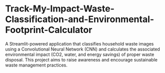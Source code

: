 # Track-My-Impact-Waste-Classification-and-Environmental-Footprint-Calculator
 A Streamlit-powered application that classifies household waste images using a Convolutional Neural Network (CNN) and calculates the associated environmental impact (CO2, water, and energy savings) of proper waste disposal. This project aims to raise awareness and encourage sustainable waste management practices.
